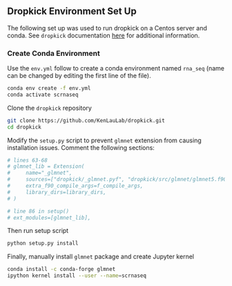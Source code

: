 ## Dropkick Environment Set Up
The following set up was used to run dropkick on a Centos server and conda. See `dropkick` documentation [here](https://github.com/KenLauLab/dropkick#automated-cell-filtering-for-single-cell-rna-sequencing-data)
for additional information.

### Create Conda Environment
Use the `env.yml` follow to create a conda environment named `rna_seq` (name can be changed by editing the first line of the file). 
```bash
conda env create -f env.yml
conda activate scrnaseq
```

Clone the `dropkick` repository
```bash
git clone https://github.com/KenLauLab/dropkick.git
cd dropkick
```

Modify the `setup.py` script to prevent `glmnet` extension from causing installation issues. Comment the following sections:
```python
# lines 63-68
# glmnet_lib = Extension(
#     name="_glmnet",
#     sources=["dropkick/_glmnet.pyf", "dropkick/src/glmnet/glmnet5.f90"],
#     extra_f90_compile_args=f_compile_args,
#     library_dirs=library_dirs,
# )

# line 86 in setup()
# ext_modules=[glmnet_lib],
```

Then run setup script
```bash
python setup.py install
```

Finally, manually install `glmnet` package and create Jupyter kernel
```bash
conda install -c conda-forge glmnet
ipython kernel install --user --name=scrnaseq
```


